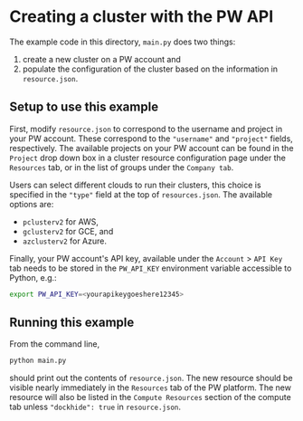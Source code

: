 # Creating a cluster with the PW API

The example code in this directory, `main.py` does two things:
1. create a new cluster on a PW account and
2. populate the configuration of the cluster based on the information in `resource.json`.

## Setup to use this example

First, modify `resource.json` to correspond to the username and
project in your PW account.  These correspond to the `"username"`
and `"project"` fields, respectively.  The available projects
on your PW account can be found in the `Project` drop down box
in a cluster resource configuration page under the `Resources`
tab, or in the list of groups under the `Company tab`.

Users can select different clouds to run their clusters, this
choice is specified in the `"type"` field at the top of `resources.json`.
The available options are:
+ `pclusterv2` for AWS,
+ `gclusterv2` for GCE, and
+ `azclusterv2` for Azure.

Finally, your PW account's API key, available under the
`Account` > `API Key` tab needs to be stored in the
`PW_API_KEY` environment variable accessible to Python, e.g.:
```bash
export PW_API_KEY=<yourapikeygoeshere12345>
```

## Running this example

From the command line,
```bash
python main.py
```
should print out the contents of `resource.json`.  The new
resource should be visible nearly immediately in the `Resources`
tab of the PW platform.  The new resource will also be
listed in the `Compute Resources` section of the compute tab
unless `"dockhide": true` in `resource.json`.

